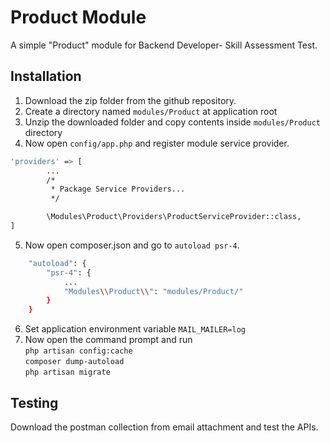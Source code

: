 # Product Module
A simple "Product" module for Backend Developer- Skill Assessment Test.

## Installation
1. Download the zip folder from the github repository.
2. Create a directory named `modules/Product` at application root
3. Unzip the downloaded folder and copy contents inside  `modules/Product` directory 
4. Now open `config/app.php` and register module service provider.
```sh
'providers' => [
        ...
        /*
         * Package Service Providers...
         */

        \Modules\Product\Providers\ProductServiceProvider::class,
]
```
5. Now open composer.json and go to `autoload psr-4`.
```sh
    "autoload": {
        "psr-4": {
            ...
            "Modules\\Product\\": "modules/Product/"
        }
    }
```
6. Set application environment variable `MAIL_MAILER=log`
7. Now open the command prompt and run<br>
`php artisan config:cache`<br>
`composer dump-autoload`<br>
`php artisan migrate`


## Testing

Download the postman collection from email attachment and test the APIs.
